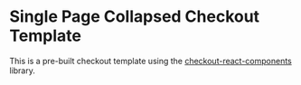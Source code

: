 # Single Page Collapsed Checkout Template
This is a pre-built checkout template using the [checkout-react-components](https://www.npmjs.com/package/@boldcommerce/checkout-react-components) library.
